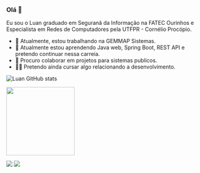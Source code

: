 ### Olá 👋
Eu sou o Luan graduado em Seguranã da Informação na FATEC Ourinhos e Especialista em Redes de Computadores pela UTFPR - Cornélio Procópio.
- 🔭 Atualmente, estou trabalhando na GEMMAP Sistemas.
- 🌱 Atualmente estou aprendendo Java web, Spring Boot, REST API e pretendo continuar nessa carreia.
- 🤝 Procuro colaborar em projetos para sistemas publicos.
- 🧑‍🎓 Pretendo ainda cursar algo relacionando a desenvolvimento.

![Luan GitHub stats](https://github-readme-stats.vercel.app/api?username=Luan-Gustavo001&show_icons=true&theme=transparent)

<div>
<img height="180em" src="https://github-readme-stats.vercel.app/api?username=Luan-Gustavo001&show_icons=true&theme=dracula&include_all_commits=true&count_private=true"/>
</div>
 
[<img src="https://img.shields.io/badge/linkedin-%230077B5.svg?&style=for-the-badge&logo=linkedin&logoColor=white" />](https://www.linkedin.com/in/Luan-Gustavo001/) 
[<img src = "https://img.shields.io/badge/instagram-%23E4405F.svg?&style=for-the-badge&logo=instagram&logoColor=white">](https://www.instagram.com/Luan-Gustavo001/)
